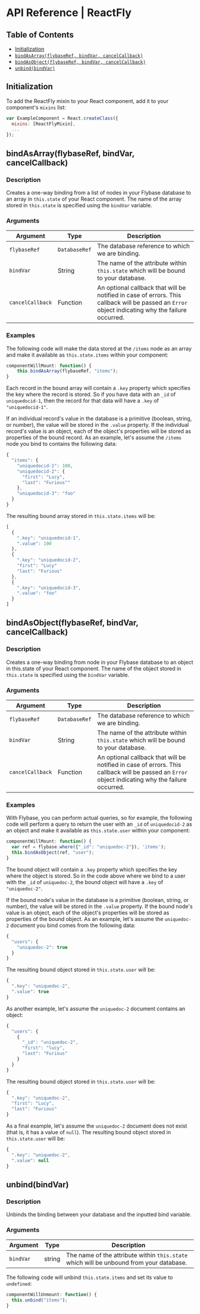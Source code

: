 # API Reference | ReactFly


## Table of Contents

 * [Initialization](#initialization)
 * [`bindAsArray(flybaseRef, bindVar, cancelCallback)`](#bindasarrayflybaseref-bindvar-cancelcallback)
 * [`bindAsObject(flybaseRef, bindVar, cancelCallback)`](#bindasobjectflybaseref-bindvar-cancelcallback)
 * [`unbind(bindVar)`](#unbindbindvar)


## Initialization

To add the ReactFly mixin to your React component, add it to your component's `mixins` list:

```js
var ExampleComponent = React.createClass({
  mixins: [ReactFlyMixin],
  ...
});
```

## bindAsArray(flybaseRef, bindVar, cancelCallback)

### Description

Creates a one-way binding from a list of nodes in your Flybase database to an array in `this.state`
of your React component. The name of the array stored in `this.state` is specified using the
`bindVar` variable.

### Arguments

| Argument | Type | Description |
|----------|------|-------------|
| `flybaseRef` | `DatabaseRef` | The database reference to which we are binding. |
| `bindVar` | String | The name of the attribute within `this.state` which will be bound to your database. |
| `cancelCallback` | Function | An optional callback that will be notified in case of errors. This callback will be passed an `Error` object indicating why the failure occurred. |

### Examples

The following code will make the data stored at the `/items` node as an array and make it available
as `this.state.items` within your component:

```js
componentWillMount: function() {
	this.bindAsArray(flybaseRef, "items");
}
```

Each record in the bound array will contain a `.key` property which specifies the key where the
record is stored. So if you have data with an `_id` of `uniquedocid-1`, then  the record for that data
will have a `.key` of `"uniquedocid-1"`.

If an individual record's value in the database is a primitive (boolean, string, or number), the
value will be stored in the `.value` property. If the individual record's value is an object, each
of the object's properties will be stored as properties of the bound record. As an example, let's
assume the `/items` node you bind to contains the following data:

```js
{
  "items": {
    "uniquedocid-1": 100,
    "uniquedocid-2": {
      "first": "Lucy",
      "last": "Furious""
    },
	"uniquedocid-3": "foo"
  }
}
```

The resulting bound array stored in `this.state.items` will be:

```js
[
  {
    ".key": "uniquedocid-1",
    ".value": 100
  },
  {
    ".key": "uniquedocid-2",
    "first": "Lucy"
    "last": "Furious"
  },
  {
    ".key": "uniquedocid-3",
    ".value": "foo"
  }
]
```


## bindAsObject(flybaseRef, bindVar, cancelCallback)

### Description

Creates a one-way binding from node in your Flybase database to an object in this.state of your
React component. The name of the object stored in `this.state` is specified using the `bindVar`
variable.

### Arguments

| Argument | Type | Description |
|----------|------|-------------|
| `flybaseRef` | `DatabaseRef` | The database reference to which we are binding. |
| `bindVar` | String | The name of the attribute within `this.state` which will be bound to your database. |
| `cancelCallback` | Function | An optional callback that will be notified in case of errors. This callback will be passed an `Error` object indicating why the failure occurred. |

### Examples

With Flybase, you can perform actual queries, so for example, the following code will perform a query to return the user with an `_id` of `uniquedocid-2` as an object and make it available as `this.state.user` within your component:

```js
componentWillMount: function() {
  var ref = flybase.where({"_id": "uniquedoc-2"}), 'items');
  this.bindAsObject(ref, "user");
}
```

The bound object will contain a `.key` property which specifies the key where the object is stored.
So in the code above where we bind to a user with the `_id` of `uniquedoc-2`, the bound object will have a `.key` of `"uniquedoc-2"`.

If the bound node's value in the database is a primitive (boolean, string, or number), the value
will be stored in the `.value` property. If the bound node's value is an object, each of the
object's properties will be stored as properties of the bound object. As an example, let's assume
the `uniquedoc-2` document you bind comes from the following data:

```js
{
  "users": {
    "uniquedoc-2": true
  }
}
```

The resulting bound object stored in `this.state.user` will be:

```js
{
  ".key": "uniquedoc-2",
  ".value": true
}
```

As another example, let's assume the `uniquedoc-2` document contains an object:

```js
{
  "users": {
    {
      "_id": "uniquedoc-2",
      "first": "lucy",
      "last": "Furious"
    }
  }
}
```

The resulting bound object stored in `this.state.user` will be:

```js
{
  ".key": "uniquedoc-2",
  "first": "Lucy",
  "last": "Furious"
}
```

As a final example, let's assume the `uniquedoc-2` document does not exist (that is, it has a value of
`null`). The resulting bound object stored in `this.state.user` will be:

```js
{
  ".key": "uniquedoc-2",
  ".value": null
}
```


## unbind(bindVar)

### Description

Unbinds the binding between your database and the inputted bind variable.

### Arguments

| Argument | Type | Description |
|----------|------|-------------|
| `bindVar` | string | The name of the attribute within `this.state` which will be unbound from your database. |

The following code will unbind `this.state.items` and set its value to `undefined`:

```js
componentWillUnmount: function() {
  this.unbind("items");
}
```
